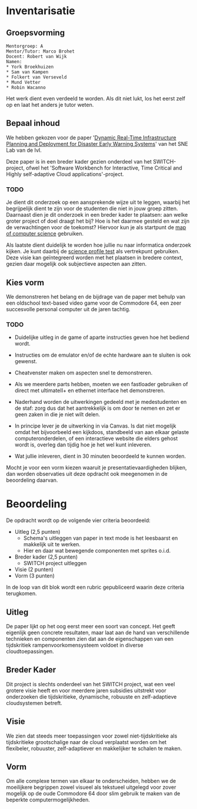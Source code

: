 # Inventarisatie

## Groepsvorming

```
Mentorgroep: A
Mentor/Tutor: Marco Brohet
Docent: Robert van Wijk
Namen:
* York Broekhuizen
* Sam van Kampen
* Folkert van Verseveld
* Mund Vetter
* Robin Wacanno
```

Het werk dient even verdeeld te worden. Als dit niet lukt, los het eerst zelf op en laat het anders je tutor weten.

## Bepaal inhoud

We hebben gekozen voor de paper '[Dynamic Real-Time Infrastructure Planning and Deployment for Disaster Early Warning Systems](https://link.springer.com/chapter/10.1007/978-3-319-93701-4_51)' van het SNE Lab van de IvI.

Deze paper is in een breder kader gezien onderdeel van het SWITCH-project, ofwel het 'Software Workbench for Interactive, Time Critical and Highly self-adaptive Cloud applications'-project.

### TODO

Je dient dit onderzoek op een aansprekende wijze uit te leggen, waarbij het begrijpelijk dient te zijn voor de studenten die niet in jouw groep zitten. Daarnaast dien je dit onderzoek in een breder kader te plaatsen: aan welke groter project of doel draagt het bij? Hoe is het daarmee gesteld en wat zijn de verwachtingen voor de toekomst? Hiervoor kun je als startpunt de [map of computer science](https://canvas.uva.nl/courses/1705/pages/1-dot-5-bijeenkomst-scripties-bespreken-ii) gebruiken.

Als laatste dient duidelijk te worden hoe jullie nu naar informatica onderzoek kijken. Je kunt daarbij de [science profile test](https://canvas.uva.nl/courses/1705/pages/2-dot-4-bijeenkomst-the-programmer-and-scientist) als vertrekpunt gebruiken. Deze visie kan geïntegreerd worden met het plaatsen in bredere context, gezien daar mogelijk ook subjectieve aspecten aan zitten.

## Kies vorm

We demonstreren het belang en de bijdrage van de paper met behulp van een oldschool text-based video game voor de Commodore 64, een zeer succesvolle personal computer uit de jaren tachtig.

### TODO

* Duidelijke uitleg in de game of aparte instructies geven hoe het bediend wordt.
* Instructies om de emulator en/of de echte hardware aan te sluiten is ook gewenst.
* Cheatvenster maken om aspecten snel te demonstreren.
* Als we meerdere parts hebben, moeten we een fastloader gebruiken of direct met ultimateII+ en ethernet interface het demonstreren.

* Naderhand worden de uitwerkingen gedeeld met je medestudenten en de staf: zorg dus dat het aantrekkelijk is om door te nemen en zet er geen zaken in die je niet wilt delen.
* In principe lever je de uitwerking in via Canvas. Is dat niet mogelijk omdat het bijvoorbeeld een kijkdoos, standbeeld van aan elkaar gelaste computeronderdelen, of een interactieve website die elders gehost wordt is, overleg dan tijdig hoe je het wel kunt inleveren.
* Wat jullie inleveren, dient in 30 minuten beoordeeld te kunnen worden.

Mocht je voor een vorm kiezen waaruit je presentatievaardigheden blijken, dan worden observaties uit deze opdracht ook meegenomen in de beoordeling daarvan.

# Beoordeling

De opdracht wordt op de volgende vier criteria beoordeeld:

* Uitleg (2,5 punten)
  * Schema's uitleggen van paper in text mode is het leesbaarst en makkelijk uit te werken.
  * Hier en daar wat bewegende componenten met sprites o.i.d.
* Breder kader (2,5 punten)
  * SWITCH project uitleggen
* Visie (2 punten)
* Vorm (3 punten)

In de loop van dit blok wordt een rubric gepubliceerd waarin deze criteria terugkomen.

## Uitleg

De paper lijkt op het oog eerst meer een soort van concept. Het geeft eigenlijk geen concrete resultaten, maar laat aan de hand van verschillende technieken en componenten zien dat aan de eigenschappen van een tijdskritiek rampenvoorkomensysteem voldoet in diverse cloudtoepassingen.

## Breder Kader

Dit project is slechts onderdeel van het SWITCH project, wat een veel grotere visie heeft en voor meerdere jaren subsidies uitstrekt voor onderzoeken die tijdskritieke, dynamische, robuuste en zelf-adaptieve cloudsystemen betreft.

## Visie

We zien dat steeds meer toepassingen voor zowel niet-tijdskritieke als tijdskritieke grootschalige naar de cloud verplaatst worden om het flexibeler, robuuster, zelf-adaptiever en makkelijker te schalen te maken.

## Vorm

Om alle complexe termen van elkaar te onderscheiden, hebben we de moeilijkere begrippen zowel visueel als tekstueel uitgelegd voor zover mogelijk op de oude Commodore 64 door slim gebruik te maken van de beperkte computermogelijkheden.
